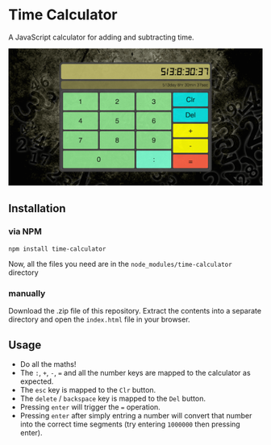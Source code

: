 # Time Calculator
A JavaScript calculator for adding and subtracting time.

![screenshot of Time Calculator](https://raw.githubusercontent.com/qodesmith/time-calculator/master/calc-screenshot.png)

## Installation

### via NPM

```
npm install time-calculator
```

Now, all the files you need are in the `node_modules/time-calculator` directory

### manually

Download the .zip file of this repository. Extract the contents into a separate directory and open the `index.html` file in your browser.


## Usage

* Do all the maths!
* The `:`, `+`, `-`, `=` and all the number keys are mapped to the calculator as expected.
* The `esc` key is mapped to the `Clr` button.
* The `delete` / `backspace` key is mapped to the `Del` button.
* Pressing `enter` will trigger the `=` operation.
* Pressing `enter` after simply entring a number will convert that number into the correct time segments (try entering `1000000` then pressing enter).